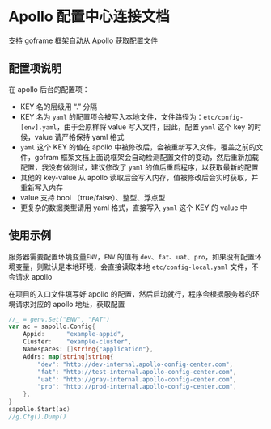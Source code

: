 # Apollo 配置中心连接文档

支持 goframe 框架自动从 Apollo 获取配置文件

## 配置项说明

在 apollo 后台的配置项：

- KEY 名的层级用 “.” 分隔
- KEY 名为 `yaml` 的配置项会被写入本地文件，文件路径为：`etc/config-[env].yaml`，由于会原样将 value 写入文件，因此，配置 `yaml` 这个 key 的时候，value 请严格保持 yaml 格式
- `yaml` 这个 KEY 的值在 apollo 中被修改后，会被重新写入文件，覆盖之前的文件，gofram 框架文档上面说框架会自动检测配置文件的变动，然后重新加载配置，我没有做测试，建议修改了 `yaml` 的值后重启程序，以获取最新的配置
- 其他的 key-value 从 apollo 读取后会写入内存，值被修改后会实时获取，并重新写入内存
- value 支持 bool （true/false）、整型、浮点型
- 更复杂的数据类型请用 yaml 格式，直接写入 `yaml` 这个 KEY 的 value 中

## 使用示例

服务器需要配置环境变量`ENV`，`ENV` 的值有 `dev`、`fat`、`uat`、`pro`，如果没有配置环境变量，则默认是本地环境，会直接读取本地 `etc/config-local.yaml` 文件，不会请求 apollo

在项目的入口文件填写好 apollo 的配置，然后启动就行，程序会根据服务器的环境请求对应的 apollo 地址，获取配置

```go
//_ = genv.Set("ENV", "FAT")
var ac = sapollo.Config{
    Appid:      "example-appid",
    Cluster:    "example-cluster",
    Namespaces: []string{"application"},
    Addrs: map[string]string{
        "dev": "http://dev-internal.apollo-config-center.com",
        "fat": "http://test-internal.apollo-config-center.com",
        "uat": "http://gray-internal.apollo-config-center.com",
        "pro": "http://prod-internal.apollo-config-center.com",
    },
}
sapollo.Start(ac)
//g.Cfg().Dump()
```

